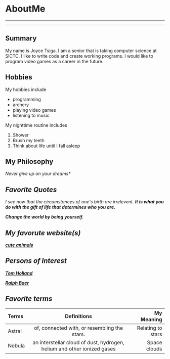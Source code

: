 # AboutMe
---
---
## Summary

My name is Joyce Tsiga. I am a senior that is taking computer science at SICTC. I like to write code and create working programs. I would like to program video games as a career in the future.

[1]: https://www.imdb.com/name/nm4043618/
[2]: https://en.wikipedia.org/wiki/Ralph_H._Baer

Hobbies
-

My hobbies include

* programming
* archery
* playing video games
* listening to music

My nighttime routine includes

1. Shower
2. Brush my teeth
3. Think about life until I fall asleep

## My Philosophy

<i>Never give up on your dreams*

## Favorite Quotes

I see now that the circumstances of one's birth are irrelevent. <b>It is what you do with the gift of life that determines who you are<b>.

Change the world by being <b>yourself<b>.
  
 ## My favorute website(s)
 
 [cute animals](https://www.rd.com/list/cute-little-known-animals/)
  
 ## Persons of Interest
  
 [Tom Holland][1]
 
 [Ralph Baer][2]
  
 ## Favorite terms
  
 | Terms | Definitions | My Meaning
 |:-| :----: | ---:|
 | Astral | of, connected with, or resembling the stars. | Relating to stars
 |Nebula | an interstellar cloud of dust, hydrogen, helium and other ionized gases | Space clouds

